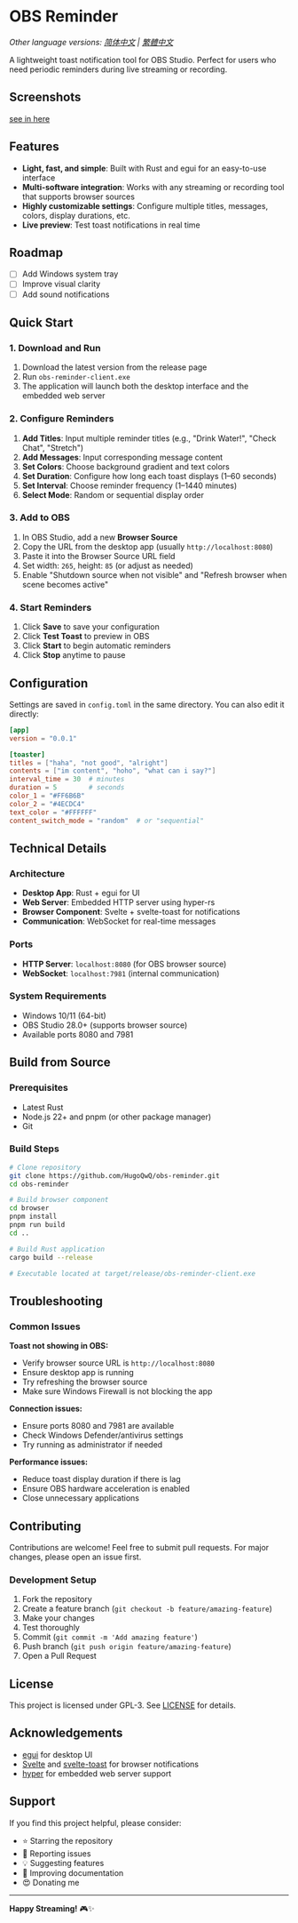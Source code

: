 # OBS Reminder

*Other language versions: [简体中文](README-zh.md) | [繁體中文](README-TW.md)*

A lightweight toast notification tool for OBS Studio. Perfect for users who need periodic reminders during live streaming or recording.

## Screenshots

[see in here](screenshots.md)

## Features

* **Light, fast, and simple**: Built with Rust and egui for an easy-to-use interface
* **Multi-software integration**: Works with any streaming or recording tool that supports browser sources
* **Highly customizable settings**: Configure multiple titles, messages, colors, display durations, etc.
* **Live preview**: Test toast notifications in real time

## Roadmap

* [ ] Add Windows system tray
* [ ] Improve visual clarity
* [ ] Add sound notifications

## Quick Start

### 1. Download and Run

1. Download the latest version from the release page
2. Run `obs-reminder-client.exe`
3. The application will launch both the desktop interface and the embedded web server

### 2. Configure Reminders

1. **Add Titles**: Input multiple reminder titles (e.g., "Drink Water!", "Check Chat", "Stretch")
2. **Add Messages**: Input corresponding message content
3. **Set Colors**: Choose background gradient and text colors
4. **Set Duration**: Configure how long each toast displays (1–60 seconds)
5. **Set Interval**: Choose reminder frequency (1–1440 minutes)
6. **Select Mode**: Random or sequential display order

### 3. Add to OBS

1. In OBS Studio, add a new **Browser Source**
2. Copy the URL from the desktop app (usually `http://localhost:8080`)
3. Paste it into the Browser Source URL field
4. Set width: `265`, height: `85` (or adjust as needed)
5. Enable "Shutdown source when not visible" and "Refresh browser when scene becomes active"

### 4. Start Reminders

1. Click **Save** to save your configuration
2. Click **Test Toast** to preview in OBS
3. Click **Start** to begin automatic reminders
4. Click **Stop** anytime to pause

## Configuration

Settings are saved in `config.toml` in the same directory. You can also edit it directly:

```toml
[app]
version = "0.0.1"

[toaster]
titles = ["haha", "not good", "alright"]
contents = ["im content", "hoho", "what can i say?"]
interval_time = 30  # minutes
duration = 5        # seconds
color_1 = "#FF6B6B"
color_2 = "#4ECDC4"
text_color = "#FFFFFF"
content_switch_mode = "random"  # or "sequential"
```

## Technical Details

### Architecture

* **Desktop App**: Rust + egui for UI
* **Web Server**: Embedded HTTP server using hyper-rs
* **Browser Component**: Svelte + svelte-toast for notifications
* **Communication**: WebSocket for real-time messages

### Ports

* **HTTP Server**: `localhost:8080` (for OBS browser source)
* **WebSocket**: `localhost:7981` (internal communication)

### System Requirements

* Windows 10/11 (64-bit)
* OBS Studio 28.0+ (supports browser source)
* Available ports 8080 and 7981

## Build from Source

### Prerequisites

* Latest Rust
* Node.js 22+ and pnpm (or other package manager)
* Git

### Build Steps

```bash
# Clone repository
git clone https://github.com/HugoQwQ/obs-reminder.git
cd obs-reminder

# Build browser component
cd browser
pnpm install
pnpm run build
cd ..

# Build Rust application
cargo build --release

# Executable located at target/release/obs-reminder-client.exe
```

## Troubleshooting

### Common Issues

**Toast not showing in OBS:**

* Verify browser source URL is `http://localhost:8080`
* Ensure desktop app is running
* Try refreshing the browser source
* Make sure Windows Firewall is not blocking the app

**Connection issues:**

* Ensure ports 8080 and 7981 are available
* Check Windows Defender/antivirus settings
* Try running as administrator if needed

**Performance issues:**

* Reduce toast display duration if there is lag
* Ensure OBS hardware acceleration is enabled
* Close unnecessary applications

## Contributing

Contributions are welcome! Feel free to submit pull requests. For major changes, please open an issue first.

### Development Setup

1. Fork the repository
2. Create a feature branch (`git checkout -b feature/amazing-feature`)
3. Make your changes
4. Test thoroughly
5. Commit (`git commit -m 'Add amazing feature'`)
6. Push branch (`git push origin feature/amazing-feature`)
7. Open a Pull Request

## License

This project is licensed under GPL-3. See [LICENSE](LICENSE) for details.

## Acknowledgements

* [egui](https://github.com/emilk/egui) for desktop UI
* [Svelte](https://svelte.dev/) and [svelte-toast](https://github.com/zerodevx/svelte-toast) for browser notifications
* [hyper](https://hyper.rs/) for embedded web server support

## Support

If you find this project helpful, please consider:

* ⭐ Starring the repository
* 🐛 Reporting issues
* 💡 Suggesting features
* 📖 Improving documentation
* 😍 Donating me

---

**Happy Streaming!** 🎮✨